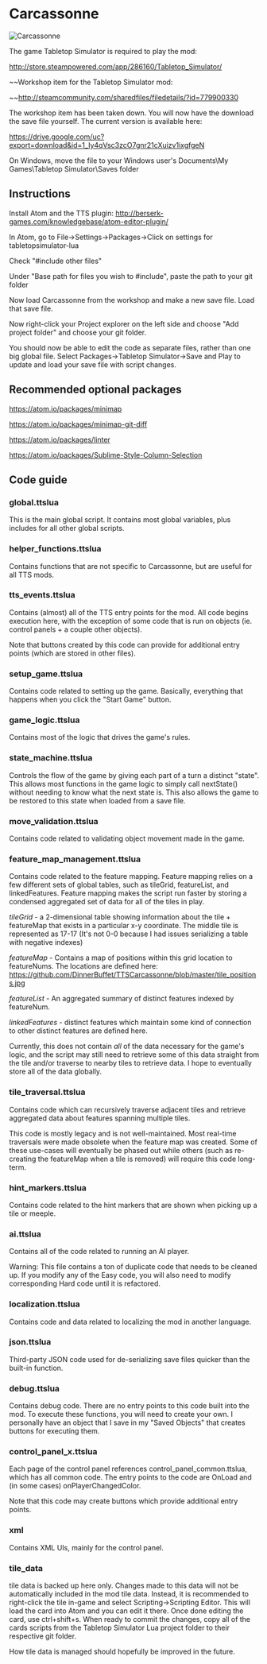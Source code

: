 # Carcassonne
![Carcassonne](https://github.com/DinnerBuffet/TTSCarcassonne/blob/master/workshop%20splash.jpg)

The game Tabletop Simulator is required to play the mod:

http://store.steampowered.com/app/286160/Tabletop_Simulator/

~~Workshop item for the Tabletop Simulator mod:

~~http://steamcommunity.com/sharedfiles/filedetails/?id=779900330

The workshop item has been taken down. You will now have the download the save file yourself. The current version is available here:

https://drive.google.com/uc?export=download&id=1_Iy4qVsc3zcO7gnr21cXuizv1ixgfgeN

On Windows, move the file to your Windows user's Documents\My Games\Tabletop Simulator\Saves folder

## Instructions

Install Atom and the TTS plugin: http://berserk-games.com/knowledgebase/atom-editor-plugin/

In Atom, go to File->Settings->Packages->Click on settings for tabletopsimulator-lua

Check "#include other files"

Under "Base path for files you wish to #include", paste the path to your git folder

Now load Carcassonne from the workshop and make a new save file. Load that save file.

Now right-click your Project explorer on the left side and choose "Add project folder" and choose your git folder.

You should now be able to edit the code as separate files, rather than one big global file. Select Packages->Tabletop Simulator->Save and Play to update and load your save file with script changes.

## Recommended optional packages

https://atom.io/packages/minimap

https://atom.io/packages/minimap-git-diff

https://atom.io/packages/linter

https://atom.io/packages/Sublime-Style-Column-Selection

## Code guide

### global.ttslua

This is the main global script. It contains most global variables, plus includes for all other global scripts.

### helper_functions.ttslua

Contains functions that are not specific to Carcassonne, but are useful for all TTS mods.

### tts_events.ttslua

Contains (almost) all of the TTS entry points for the mod. All code begins execution here, with the exception of some code that is run on objects (ie. control panels + a couple other objects).

Note that buttons created by this code can provide for additional entry points (which are stored in other files).

### setup_game.ttslua

Contains code related to setting up the game. Basically, everything that happens when you click the "Start Game" button.

### game_logic.ttslua

Contains most of the logic that drives the game's rules.

### state_machine.ttslua

Controls the flow of the game by giving each part of a turn a distinct "state". This allows most functions in the game logic to simply call nextState() without needing to know what the next state is. This also allows the game to be restored to this state when loaded from a save file.

### move_validation.ttslua

Contains code related to validating object movement made in the game.

### feature_map_management.ttslua

Contains code related to the feature mapping. Feature mapping relies on a few different sets of global tables, such as tileGrid, featureList, and linkedFeatures. Feature mapping makes the script run faster by storing a condensed aggregated set of data for all of the tiles in play.

*tileGrid* - a 2-dimensional table showing information about the tile + featureMap that exists in a particular x-y coordinate. The middle tile is represented as 17-17 (It's not 0-0 because I had issues serializing a table with negative indexes)

*featureMap* - Contains a map of positions within this grid location to featureNums. The locations are defined here: https://github.com/DinnerBuffet/TTSCarcassonne/blob/master/tile_positions.jpg

*featureList* - An aggregated summary of distinct features indexed by featureNum.

*linkedFeatures* - distinct features which maintain some kind of connection to other distinct features are defined here.

Currently, this does not contain *all* of the data necessary for the game's logic, and the script may still need to retrieve some of this data straight from the tile and/or traverse to nearby tiles to retrieve data. I hope to eventually store all of the data globally.

### tile_traversal.ttslua

Contains code which can recursively traverse adjacent tiles and retrieve aggregated data about features spanning multiple tiles.

This code is mostly legacy and is not well-maintained. Most real-time traversals were made obsolete when the feature map was created. Some of these use-cases will eventually be phased out while others (such as re-creating the featureMap when a tile is removed) will require this code long-term.

### hint_markers.ttslua

Contains code related to the hint markers that are shown when picking up a tile or meeple.

### ai.ttslua

Contains all of the code related to running an AI player.

Warning: This file contains a ton of duplicate code that needs to be cleaned up. If you modify any of the Easy code, you will also need to modify corresponding Hard code until it is refactored.

### localization.ttslua

Contains code and data related to localizing the mod in another language.

### json.ttslua

Third-party JSON code used for de-serializing save files quicker than the built-in function.

### debug.ttslua

Contains debug code. There are no entry points to this code built into the mod. To execute these functions, you will need to create your own. I personally have an object that I save in my "Saved Objects" that creates buttons for executing them.

### control_panel_x.ttslua

Each page of the control panel references control_panel_common.ttslua, which has all common code. The entry points to the code are OnLoad and (in some cases) onPlayerChangedColor.

Note that this code may create buttons which provide additional entry points.

### xml

Contains XML UIs, mainly for the control panel.

### tile_data

tile data is backed up here only. Changes made to this data will not be automatically included in the mod tile data. Instead, it is recommended to right-click the tile in-game and select Scripting->Scripting Editor. This will load the card into Atom and you can edit it there. Once done editing the card, use ctrl+shift+s. When ready to commit the changes, copy all of the cards scripts from the Tabletop Simulator Lua project folder to their respective git folder.

How tile data is managed should hopefully be improved in the future.
